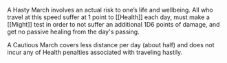 A Hasty March involves an actual risk to one’s life and wellbeing. All who travel at this speed suffer at 1 point to [[Health]] each day, must make a [[Might]] test in order to not suffer an additional 1D6 points of damage, and get no passive healing from the day's passing.

A Cautious March covers less distance per day (about half) and does not incur any of Health penalties associated with traveling hastily.